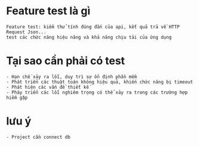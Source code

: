 # Feature test là gì 
```text
Feature test: kiểm thử tính đúng đắn của api, kết quả trả về HTTP Request Json...
test các chức năng hiệu năng và khả năng chịu tải của ứng dụng
```

# Tại sao cần phải có test

```text
- Hạn chế xảy ra lỗi, duy trì sự ổn định phần mềm
- Phát triển các thuật toán không hiệu quả, khiến chức năng bị timeout
- Phát hiện các vấn đề thiết kế
- Pháy triển các lỗi nghiêm trọng có thể xảy ra trong các trường hợp hiếm gặp

```

# lưu ý 
```text
- Project cần connect db
```
